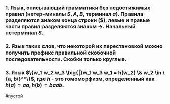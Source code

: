 ### 1. Язык, описывающий грамматики без недостижимых правил (нетер-миналы $S, A, B,$ терминал $а$). Правила разделяются знаком конца строки $(\$)$, левые и правые части правил разделяются знаком $\to$.  Начальный нетерминал $S$.
### 2. ﻿﻿﻿Язык таких слов, что некоторой их перестановкой можно получить префикс правильной скобочной последовательности. Скобки только круглые.
### 3. ﻿﻿﻿Язык $\{w_1 w_2 w_3 \big{|}w_1 w_3 w_1 = h(w_2) \& w_2 \in \{a, b\}^*\}$, где $h$ - это гомоморфизм, определенный как $h(a) = aa, h(b) = baab$.

#пустой